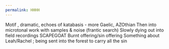 ```yaml
---
permalink: HHHH
---
```

Motif , dramatic, echoes of katabasis - more Gaelic, AZOthian 
Then into microtonal work with samples & noise (frantic search) 
Slowly dying out into field recordings 
SCAPEGOAT 
Burnt offering/sin offering 
Something about Leah/Rachel ; being sent into the forest to carry all the sin